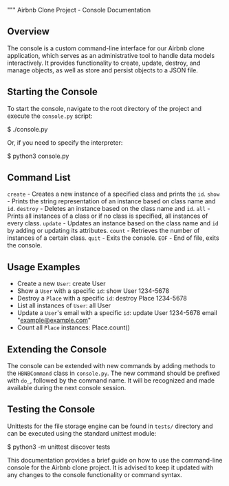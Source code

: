 """
Airbnb Clone Project - Console Documentation

Overview
--------
The console is a custom command-line interface for our Airbnb clone application,
which serves as an administrative tool to handle data models interactively. It
provides functionality to create, update, destroy, and manage objects, as well
as store and persist objects to a JSON file.

Starting the Console
--------------------
To start the console, navigate to the root directory of the project and execute
the `console.py` script:

$ ./console.py

Or, if you need to specify the interpreter:

$ python3 console.py

Command List
------------
`create` - Creates a new instance of a specified class and prints the `id`.
`show` - Prints the string representation of an instance based on class name and `id`.
`destroy` - Deletes an instance based on the class name and `id`.
`all` - Prints all instances of a class or if no class is specified, all instances of every class.
`update` - Updates an instance based on the class name and `id` by adding or updating its attributes.
`count` - Retrieves the number of instances of a certain class.
`quit` - Exits the console.
`EOF` - End of file, exits the console.

Usage Examples
--------------
- Create a new `User`:
  create User
- Show a `User` with a specific `id`:
  show User 1234-5678
- Destroy a `Place` with a specific `id`:
  destroy Place 1234-5678
- List all instances of `User`:
  all User
- Update a `User`'s email with a specific `id`:
  update User 1234-5678 email "example@example.com"
- Count all `Place` instances:
  Place.count()

Extending the Console
---------------------
The console can be extended with new commands by adding methods to the `HBNBCommand`
class in `console.py`. The new command should be prefixed with `do_`, followed by
the command name. It will be recognized and made available during the next console
session.

Testing the Console
-------------------
Unittests for the file storage engine can be found in `tests/` directory and can
be executed using the standard unittest module:

$ python3 -m unittest discover tests

This documentation provides a brief guide on how to use the command-line console
for the Airbnb clone project. It is advised to keep it updated with any changes to
the console functionality or command syntax.
